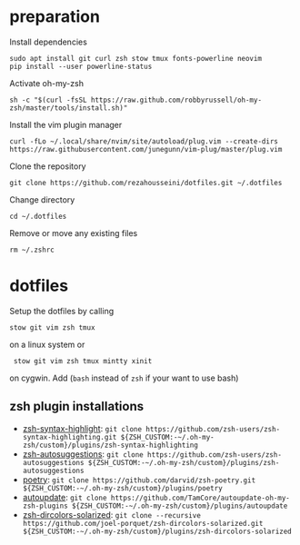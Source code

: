 # preparation

Install dependencies

    sudo apt install git curl zsh stow tmux fonts-powerline neovim
    pip install --user powerline-status
    
Activate oh-my-zsh

    sh -c "$(curl -fsSL https://raw.github.com/robbyrussell/oh-my-zsh/master/tools/install.sh)"
    
Install the vim plugin manager

    curl -fLo ~/.local/share/nvim/site/autoload/plug.vim --create-dirs https://raw.githubusercontent.com/junegunn/vim-plug/master/plug.vim
    
Clone the repository

    git clone https://github.com/rezahousseini/dotfiles.git ~/.dotfiles
    
Change directory

    cd ~/.dotfiles
    
Remove or move any existing files

    rm ~/.zshrc

# dotfiles

Setup the dotfiles by calling

    stow git vim zsh tmux 
 
 on a linux system or
 
     stow git vim zsh tmux mintty xinit

on cygwin. Add (`bash` instead of `zsh` if your want to use bash)

## zsh plugin installations

 * [zsh-syntax-highlight](https://github.com/zsh-users/zsh-syntax-highlighting): `git clone https://github.com/zsh-users/zsh-syntax-highlighting.git ${ZSH_CUSTOM:-~/.oh-my-zsh/custom}/plugins/zsh-syntax-highlighting`
 * [zsh-autosuggestions](https://github.com/zsh-users/zsh-autosuggestions): `git clone https://github.com/zsh-users/zsh-autosuggestions ${ZSH_CUSTOM:-~/.oh-my-zsh/custom}/plugins/zsh-autosuggestions`
 * [poetry](https://github.com/darvid/zsh-poetry): `git clone https://github.com/darvid/zsh-poetry.git ${ZSH_CUSTOM:-~/.oh-my-zsh/custom}/plugins/poetry`
 * [autoupdate](https://github.com/TamCore/autoupdate-oh-my-zsh-plugins): `git clone https://github.com/TamCore/autoupdate-oh-my-zsh-plugins ${ZSH_CUSTOM:-~/.oh-my-zsh/custom}/plugins/autoupdate`
 * [zsh-dircolors-solarized](https://github.com/joel-porquet/zsh-dircolors-solarized): `git clone --recursive https://github.com/joel-porquet/zsh-dircolors-solarized.git ${ZSH_CUSTOM:-~/.oh-my-zsh/custom}/plugins/zsh-dircolors-solarized`
